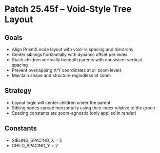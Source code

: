 # Patch 25.45f – Void-Style Tree Layout

## Goals
- Align PrismX node layout with void-rs spacing and hierarchy
- Center siblings horizontally with dynamic offset per index
- Stack children vertically beneath parents with consistent vertical spacing
- Prevent overlapping X/Y coordinates at all zoom levels
- Maintain shape and structure regardless of zoom

## Strategy
- Layout logic will center children under the parent
- Sibling nodes spread horizontally using their index relative to the group
- Spacing constants are zoom-agnostic (only applied in render)

## Constants
- SIBLING_SPACING_X = 3
- CHILD_SPACING_Y = 2

